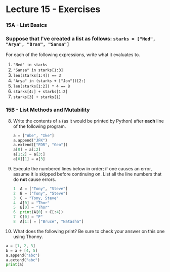 # Lecture 15 - Exercises

### 15A - List Basics

### Suppose that I've created a list as follows: `starks = ["Ned", "Arya", "Bran", "Sansa"]`

For each of the following expressions, write what it evaluates to.
   
1. `"Ned" in starks`
2. `"Sansa" in starks[1:3]`
3. `len(starks[1:4]) == 3`
4. `"Arya" in (starks + ["Jon"])[2:]`
5. `len(starks[1:2]) * 4 == 8`
6. `starks[4:] + starks[1:2]`
7. `starks[3] + starks[1]`

### 15B - List Methods and Mutability

8. Write the contents of `a` (as it would be printed by Python) after **each** line of the following program.

    ```python
    a = ["Abe", "Ike"]
    a.append("JFK")
    a.extend(["FDR", "Geo"])
    a[0] = a[:2]
    a[1:2] = a[3:]
    a[0][1] = a[3]
    ```
    
9. Execute the numbered lines below in order; if one causes an error, assume it is skipped before continuing on. List all the line numbers that do **not** cause errors.

    ```python
    1  A = ["Tony", "Steve"]
    2  B = ("Tony", "Steve")
    3  C = "Tony, Steve"
    4  A[0] = "Thor"
    5  B[0] = "Thor"
    6  print(A[0] + C[:4])
    7  C[0] = "P"
    8  A[1:] = ["Bruce", "Natasha"]
    ```

10. What does the following print? Be sure to check your answer on this one using Thonny.

   ```python
   a = [1, 2, 3]
   b = a + [4, 5]
   a.append("abc")
   a.extend("abc")
   print(a)
   ```



